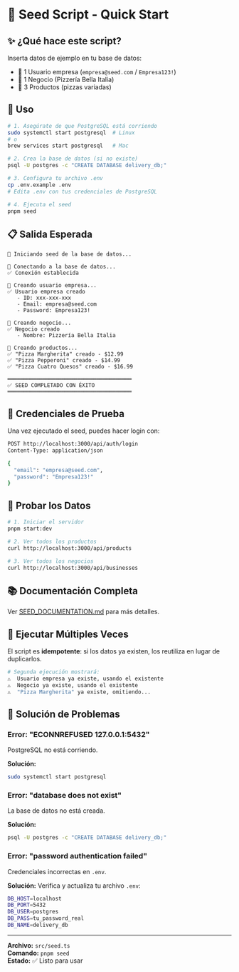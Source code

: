 # 🌱 Seed Script - Quick Start

## ✨ ¿Qué hace este script?

Inserta datos de ejemplo en tu base de datos:
- 👤 1 Usuario empresa (`empresa@seed.com` / `Empresa123!`)
- 🏢 1 Negocio (Pizzería Bella Italia)
- 🍕 3 Productos (pizzas variadas)

## 🚀 Uso

```bash
# 1. Asegúrate de que PostgreSQL está corriendo
sudo systemctl start postgresql  # Linux
# o
brew services start postgresql   # Mac

# 2. Crea la base de datos (si no existe)
psql -U postgres -c "CREATE DATABASE delivery_db;"

# 3. Configura tu archivo .env
cp .env.example .env
# Edita .env con tus credenciales de PostgreSQL

# 4. Ejecuta el seed
pnpm seed
```

## 📋 Salida Esperada

```
🌱 Iniciando seed de la base de datos...

📡 Conectando a la base de datos...
✅ Conexión establecida

👤 Creando usuario empresa...
✅ Usuario empresa creado
   - ID: xxx-xxx-xxx
   - Email: empresa@seed.com
   - Password: Empresa123!

🏢 Creando negocio...
✅ Negocio creado
   - Nombre: Pizzería Bella Italia

🍕 Creando productos...
✅ "Pizza Margherita" creado - $12.99
✅ "Pizza Pepperoni" creado - $14.99
✅ "Pizza Cuatro Quesos" creado - $16.99

═══════════════════════════════════════
✅ SEED COMPLETADO CON ÉXITO
═══════════════════════════════════════
```

## 🔑 Credenciales de Prueba

Una vez ejecutado el seed, puedes hacer login con:

```bash
POST http://localhost:3000/api/auth/login
Content-Type: application/json

{
  "email": "empresa@seed.com",
  "password": "Empresa123!"
}
```

## 🧪 Probar los Datos

```bash
# 1. Iniciar el servidor
pnpm start:dev

# 2. Ver todos los productos
curl http://localhost:3000/api/products

# 3. Ver todos los negocios
curl http://localhost:3000/api/businesses
```

## 📚 Documentación Completa

Ver [SEED_DOCUMENTATION.md](./SEED_DOCUMENTATION.md) para más detalles.

## 🔄 Ejecutar Múltiples Veces

El script es **idempotente**: si los datos ya existen, los reutiliza en lugar de duplicarlos.

```bash
# Segunda ejecución mostrará:
⚠️  Usuario empresa ya existe, usando el existente
⚠️  Negocio ya existe, usando el existente
⚠️  "Pizza Margherita" ya existe, omitiendo...
```

## 🐛 Solución de Problemas

### Error: "ECONNREFUSED 127.0.0.1:5432"

PostgreSQL no está corriendo.

**Solución:**
```bash
sudo systemctl start postgresql
```

### Error: "database does not exist"

La base de datos no está creada.

**Solución:**
```bash
psql -U postgres -c "CREATE DATABASE delivery_db;"
```

### Error: "password authentication failed"

Credenciales incorrectas en `.env`.

**Solución:**
Verifica y actualiza tu archivo `.env`:
```bash
DB_HOST=localhost
DB_PORT=5432
DB_USER=postgres
DB_PASS=tu_password_real
DB_NAME=delivery_db
```

---

**Archivo:** `src/seed.ts`  
**Comando:** `pnpm seed`  
**Estado:** ✅ Listo para usar
